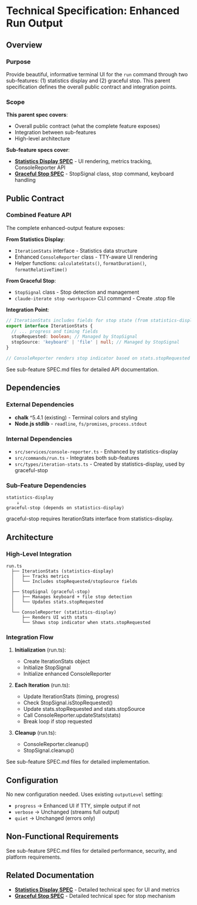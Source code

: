 # Technical Specification: Enhanced Run Output

## Overview

### Purpose

Provide beautiful, informative terminal UI for the `run` command through two sub-features: (1) statistics display and (2) graceful stop. This parent specification defines the overall public contract and integration points.

### Scope

**This parent spec covers**:

- Overall public contract (what the complete feature exposes)
- Integration between sub-features
- High-level architecture

**Sub-feature specs cover**:

- **[Statistics Display SPEC](./features/statistics-display/SPEC.md)** - UI rendering, metrics tracking, ConsoleReporter API
- **[Graceful Stop SPEC](./features/graceful-stop/SPEC.md)** - StopSignal class, stop command, keyboard handling

## Public Contract

### Combined Feature API

The complete enhanced-output feature exposes:

**From Statistics Display**:

- `IterationStats` interface - Statistics data structure
- Enhanced `ConsoleReporter` class - TTY-aware UI rendering
- Helper functions: `calculateStats()`, `formatDuration()`, `formatRelativeTime()`

**From Graceful Stop**:

- `StopSignal` class - Stop detection and management
- `claude-iterate stop <workspace>` CLI command - Create .stop file

**Integration Point**:

```typescript
// IterationStats includes fields for stop state (from statistics-display)
export interface IterationStats {
  // ... progress and timing fields
  stopRequested: boolean; // Managed by StopSignal
  stopSource: 'keyboard' | 'file' | null; // Managed by StopSignal
}

// ConsoleReporter renders stop indicator based on stats.stopRequested
```

See sub-feature SPEC.md files for detailed API documentation.

## Dependencies

### External Dependencies

- **chalk** ^5.4.1 (existing) - Terminal colors and styling
- **Node.js stdlib** - `readline`, `fs/promises`, `process.stdout`

### Internal Dependencies

- `src/services/console-reporter.ts` - Enhanced by statistics-display
- `src/commands/run.ts` - Integrates both sub-features
- `src/types/iteration-stats.ts` - Created by statistics-display, used by graceful-stop

### Sub-Feature Dependencies

```
statistics-display
    ↓
graceful-stop (depends on statistics-display)
```

graceful-stop requires IterationStats interface from statistics-display.

## Architecture

### High-Level Integration

```
run.ts
  ├── IterationStats (statistics-display)
  │   ├── Tracks metrics
  │   └── Includes stopRequested/stopSource fields
  │
  ├── StopSignal (graceful-stop)
  │   ├── Manages keyboard + file stop detection
  │   └── Updates stats.stopRequested
  │
  └── ConsoleReporter (statistics-display)
      ├── Renders UI with stats
      └── Shows stop indicator when stats.stopRequested
```

### Integration Flow

1. **Initialization** (run.ts):
   - Create IterationStats object
   - Initialize StopSignal
   - Initialize enhanced ConsoleReporter

2. **Each Iteration** (run.ts):
   - Update IterationStats (timing, progress)
   - Check StopSignal.isStopRequested()
   - Update stats.stopRequested and stats.stopSource
   - Call ConsoleReporter.updateStats(stats)
   - Break loop if stop requested

3. **Cleanup** (run.ts):
   - ConsoleReporter.cleanup()
   - StopSignal.cleanup()

See sub-feature SPEC.md files for detailed implementation.

## Configuration

No new configuration needed. Uses existing `outputLevel` setting:

- `progress` → Enhanced UI if TTY, simple output if not
- `verbose` → Unchanged (streams full output)
- `quiet` → Unchanged (errors only)

## Non-Functional Requirements

See sub-feature SPEC.md files for detailed performance, security, and platform requirements.

## Related Documentation

- **[Statistics Display SPEC](./features/statistics-display/SPEC.md)** - Detailed technical spec for UI and metrics
- **[Graceful Stop SPEC](./features/graceful-stop/SPEC.md)** - Detailed technical spec for stop mechanism
